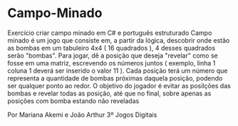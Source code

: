 # Campo-Minado
Exercício criar campo minado em C# e português estruturado
Campo minado é um jogo que consiste em, a partir da lógica, descobrir onde estão as bombas em um tabuleiro 4x4 ( 16 quadrados ), 4 desses quadrados serão "bombas".  Para jogar, dê a posição que deseja "revelar" como se fosse em uma matriz, escrevendo os números juntos ( exemplo, linha 1 coluna 1 deverá ser inserido o valor 11 ). Cada posição terá um número que representa a quantidade de bombas próximas daquela posição, podendo ser qualquer ponto ao redor. O objetivo do jogador é evitar as posilções das bombas e revelar todas as posição, até que no final, sobre apenas as posições com bomba estando não reveladas

Por Mariana Akemi e João Arthur
3º Jogos Digitais
